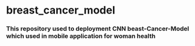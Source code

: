 # breast_cancer_model
### This repository used to deployment CNN beast-Cancer-Model which used in mobile application for woman health
